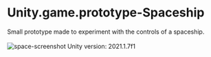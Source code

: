 # Unity.game.prototype-Spaceship

Small prototype made to experiment with the controls of a spaceship.
<br/>
<br/>
![space-screenshot](https://user-images.githubusercontent.com/85197456/126085856-8bd565f5-4f06-45c7-a421-2ddfba722426.png)
Unity version: 2021.1.7f1
